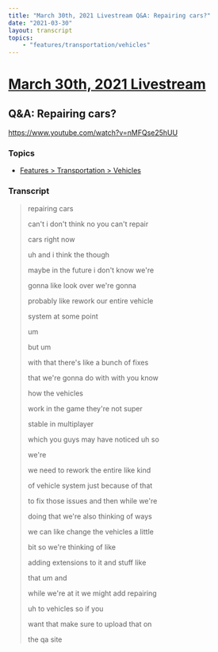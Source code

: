 ```yaml
---
title: "March 30th, 2021 Livestream Q&A: Repairing cars?"
date: "2021-03-30"
layout: transcript
topics:
    - "features/transportation/vehicles"
---
```

# [March 30th, 2021 Livestream](../2021-03-30.md)
## Q&A: Repairing cars?
https://www.youtube.com/watch?v=nMFQse25hUU

### Topics
* [Features > Transportation > Vehicles](../topics/features/transportation/vehicles.md)

### Transcript

> repairing cars
>
> can't i don't think no you can't repair
>
> cars right now
>
> uh and i think the though
>
> maybe in the future i don't know we're
>
> gonna like look over we're gonna
>
> probably like rework our entire vehicle
>
> system at some point
>
> um
>
> but um
>
> with that there's like a bunch of fixes
>
> that we're gonna do with with you know
>
> how the vehicles
>
> work in the game they're not super
>
> stable in multiplayer
>
> which you guys may have noticed uh so
>
> we're
>
> we need to rework the entire like kind
>
> of vehicle system just because of that
>
> to fix those issues and then while we're
>
> doing that we're also thinking of ways
>
> we can like change the vehicles a little
>
> bit so we're thinking of like
>
> adding extensions to it and stuff like
>
> that um and
>
> while we're at it we might add repairing
>
> uh to vehicles so if you
>
> want that make sure to upload that on
>
> the qa site
